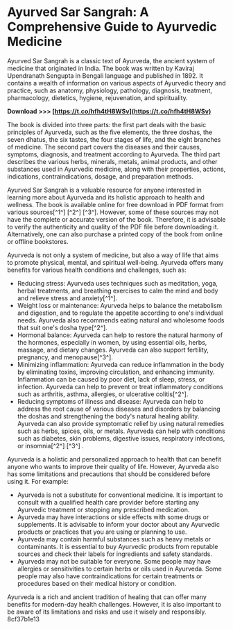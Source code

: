 
 
# Ayurved Sar Sangrah: A Comprehensive Guide to Ayurvedic Medicine
 
Ayurved Sar Sangrah is a classic text of Ayurveda, the ancient system of medicine that originated in India. The book was written by Kaviraj Upendranath Sengupta in Bengali language and published in 1892. It contains a wealth of information on various aspects of Ayurvedic theory and practice, such as anatomy, physiology, pathology, diagnosis, treatment, pharmacology, dietetics, hygiene, rejuvenation, and spirituality.
 
**Download >>> [https://t.co/hfh4tH8WSv](https://t.co/hfh4tH8WSv)**


 
The book is divided into three parts: the first part deals with the basic principles of Ayurveda, such as the five elements, the three doshas, the seven dhatus, the six tastes, the four stages of life, and the eight branches of medicine. The second part covers the diseases and their causes, symptoms, diagnosis, and treatment according to Ayurveda. The third part describes the various herbs, minerals, metals, animal products, and other substances used in Ayurvedic medicine, along with their properties, actions, indications, contraindications, dosage, and preparation methods.
 
Ayurved Sar Sangrah is a valuable resource for anyone interested in learning more about Ayurveda and its holistic approach to health and wellness. The book is available online for free download in PDF format from various sources[^1^] [^2^] [^3^]. However, some of these sources may not have the complete or accurate version of the book. Therefore, it is advisable to verify the authenticity and quality of the PDF file before downloading it. Alternatively, one can also purchase a printed copy of the book from online or offline bookstores.
  
Ayurveda is not only a system of medicine, but also a way of life that aims to promote physical, mental, and spiritual well-being. Ayurveda offers many benefits for various health conditions and challenges, such as:
 
- Reducing stress: Ayurveda uses techniques such as meditation, yoga, herbal treatments, and breathing exercises to calm the mind and body and relieve stress and anxiety[^1^].
- Weight loss or maintenance: Ayurveda helps to balance the metabolism and digestion, and to regulate the appetite according to one's individual needs. Ayurveda also recommends eating natural and wholesome foods that suit one's dosha type[^2^].
- Hormonal balance: Ayurveda can help to restore the natural harmony of the hormones, especially in women, by using essential oils, herbs, massage, and dietary changes. Ayurveda can also support fertility, pregnancy, and menopause[^3^].
- Minimizing inflammation: Ayurveda can reduce inflammation in the body by eliminating toxins, improving circulation, and enhancing immunity. Inflammation can be caused by poor diet, lack of sleep, stress, or infection. Ayurveda can help to prevent or treat inflammatory conditions such as arthritis, asthma, allergies, or ulcerative colitis[^2^].
- Reducing symptoms of illness and disease: Ayurveda can help to address the root cause of various diseases and disorders by balancing the doshas and strengthening the body's natural healing ability. Ayurveda can also provide symptomatic relief by using natural remedies such as herbs, spices, oils, or metals. Ayurveda can help with conditions such as diabetes, skin problems, digestive issues, respiratory infections, or insomnia[^2^] [^3^] .

Ayurveda is a holistic and personalized approach to health that can benefit anyone who wants to improve their quality of life. However, Ayurveda also has some limitations and precautions that should be considered before using it. For example:

- Ayurveda is not a substitute for conventional medicine. It is important to consult with a qualified health care provider before starting any Ayurvedic treatment or stopping any prescribed medication.
- Ayurveda may have interactions or side effects with some drugs or supplements. It is advisable to inform your doctor about any Ayurvedic products or practices that you are using or planning to use.
- Ayurveda may contain harmful substances such as heavy metals or contaminants. It is essential to buy Ayurvedic products from reputable sources and check their labels for ingredients and safety standards.
- Ayurveda may not be suitable for everyone. Some people may have allergies or sensitivities to certain herbs or oils used in Ayurveda. Some people may also have contraindications for certain treatments or procedures based on their medical history or condition.

Ayurveda is a rich and ancient tradition of healing that can offer many benefits for modern-day health challenges. However, it is also important to be aware of its limitations and risks and use it wisely and responsibly.
 8cf37b1e13
 
